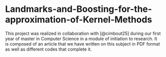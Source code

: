 # Landmarks-and-Boosting-for-the-approximation-of-Kernel-Methods

This project was realized in collaboration with [@cimbout25] during our first year of master in Computer Science in a module of initiation to research.
It is composed of an article that we have written on this subject in PDF format as well as different codes that complete it.
